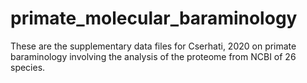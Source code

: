 # primate_molecular_baraminology
These are the supplementary data files for Cserhati, 2020 on primate baraminology involving the analysis of the proteome from NCBI of 26 species.

